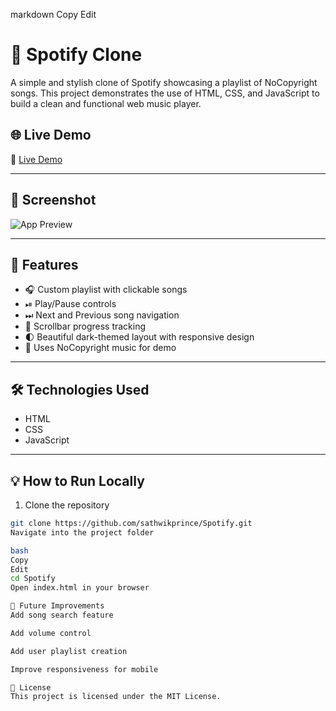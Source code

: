 
markdown
Copy
Edit
# 🎵 Spotify Clone

A simple and stylish clone of Spotify showcasing a playlist of NoCopyright songs. This project demonstrates the use of HTML, CSS, and JavaScript to build a clean and functional web music player.

## 🌐 Live Demo

🔗 [Live Demo](https://sathwikprince.github.io/Spotify/)

---

## 📸 Screenshot

![App Preview](./assets/screenshot.png)

---

## 🚀 Features

- 🎧 Custom playlist with clickable songs  
- ⏯ Play/Pause controls  
- ⏭ Next and Previous song navigation  
- 📜 Scrollbar progress tracking  
- 🌓 Beautiful dark-themed layout with responsive design  
- 🎵 Uses NoCopyright music for demo  

---

## 🛠 Technologies Used

- HTML  
- CSS  
- JavaScript  

---

## 💡 How to Run Locally

1. Clone the repository  
```bash
git clone https://github.com/sathwikprince/Spotify.git
Navigate into the project folder

bash
Copy
Edit
cd Spotify
Open index.html in your browser

🚧 Future Improvements
Add song search feature

Add volume control

Add user playlist creation

Improve responsiveness for mobile

📄 License
This project is licensed under the MIT License.
